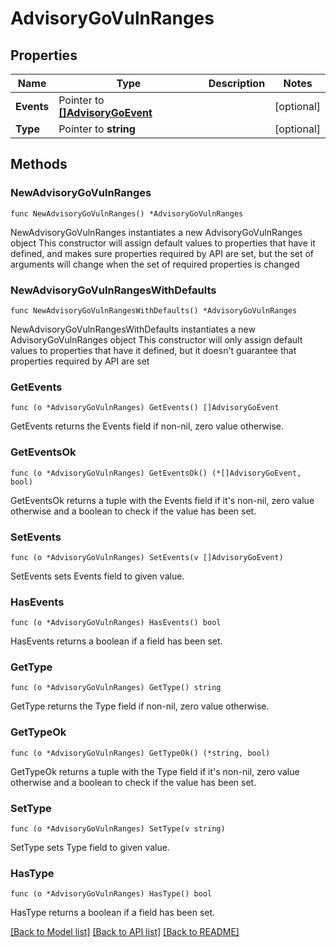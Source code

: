 # AdvisoryGoVulnRanges

## Properties

Name | Type | Description | Notes
------------ | ------------- | ------------- | -------------
**Events** | Pointer to [**[]AdvisoryGoEvent**](AdvisoryGoEvent.md) |  | [optional] 
**Type** | Pointer to **string** |  | [optional] 

## Methods

### NewAdvisoryGoVulnRanges

`func NewAdvisoryGoVulnRanges() *AdvisoryGoVulnRanges`

NewAdvisoryGoVulnRanges instantiates a new AdvisoryGoVulnRanges object
This constructor will assign default values to properties that have it defined,
and makes sure properties required by API are set, but the set of arguments
will change when the set of required properties is changed

### NewAdvisoryGoVulnRangesWithDefaults

`func NewAdvisoryGoVulnRangesWithDefaults() *AdvisoryGoVulnRanges`

NewAdvisoryGoVulnRangesWithDefaults instantiates a new AdvisoryGoVulnRanges object
This constructor will only assign default values to properties that have it defined,
but it doesn't guarantee that properties required by API are set

### GetEvents

`func (o *AdvisoryGoVulnRanges) GetEvents() []AdvisoryGoEvent`

GetEvents returns the Events field if non-nil, zero value otherwise.

### GetEventsOk

`func (o *AdvisoryGoVulnRanges) GetEventsOk() (*[]AdvisoryGoEvent, bool)`

GetEventsOk returns a tuple with the Events field if it's non-nil, zero value otherwise
and a boolean to check if the value has been set.

### SetEvents

`func (o *AdvisoryGoVulnRanges) SetEvents(v []AdvisoryGoEvent)`

SetEvents sets Events field to given value.

### HasEvents

`func (o *AdvisoryGoVulnRanges) HasEvents() bool`

HasEvents returns a boolean if a field has been set.

### GetType

`func (o *AdvisoryGoVulnRanges) GetType() string`

GetType returns the Type field if non-nil, zero value otherwise.

### GetTypeOk

`func (o *AdvisoryGoVulnRanges) GetTypeOk() (*string, bool)`

GetTypeOk returns a tuple with the Type field if it's non-nil, zero value otherwise
and a boolean to check if the value has been set.

### SetType

`func (o *AdvisoryGoVulnRanges) SetType(v string)`

SetType sets Type field to given value.

### HasType

`func (o *AdvisoryGoVulnRanges) HasType() bool`

HasType returns a boolean if a field has been set.


[[Back to Model list]](../README.md#documentation-for-models) [[Back to API list]](../README.md#documentation-for-api-endpoints) [[Back to README]](../README.md)



